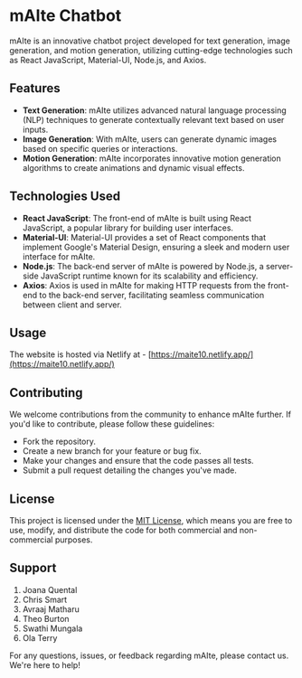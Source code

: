 # mAIte Chatbot

mAIte is an innovative chatbot project developed for text generation, image generation, and motion generation, utilizing cutting-edge technologies such as React JavaScript, Material-UI, Node.js, and Axios.

## Features

- **Text Generation**: mAIte utilizes advanced natural language processing (NLP) techniques to generate contextually relevant text based on user inputs.
- **Image Generation**: With mAIte, users can generate dynamic images based on specific queries or interactions.
- **Motion Generation**: mAIte incorporates innovative motion generation algorithms to create animations and dynamic visual effects.

## Technologies Used

- **React JavaScript**: The front-end of mAIte is built using React JavaScript, a popular library for building user interfaces.
- **Material-UI**: Material-UI provides a set of React components that implement Google's Material Design, ensuring a sleek and modern user interface for mAIte.
- **Node.js**: The back-end server of mAIte is powered by Node.js, a server-side JavaScript runtime known for its scalability and efficiency.
- **Axios**: Axios is used in mAIte for making HTTP requests from the front-end to the back-end server, facilitating seamless communication between client and server.

## Usage

The website is hosted via Netlify at - [https://maite10.netlify.app/](https://maite10.netlify.app/)

## Contributing

We welcome contributions from the community to enhance mAIte further. If you'd like to contribute, please follow these guidelines:

- Fork the repository.
- Create a new branch for your feature or bug fix.
- Make your changes and ensure that the code passes all tests.
- Submit a pull request detailing the changes you've made.

## License

This project is licensed under the [MIT License](LICENSE), which means you are free to use, modify, and distribute the code for both commercial and non-commercial purposes.

## Support

1. Joana Quental
2. Chris Smart
3. Avraaj Matharu
4. Theo Burton
5. Swathi Mungala
6. Ola Terry

For any questions, issues, or feedback regarding mAIte, please contact us. We're here to help!
